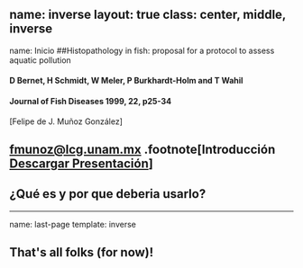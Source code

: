 name: inverse
layout: true
class: center, middle, inverse
---
name: Inicio
##Histopathology in fish: proposal for a protocol to assess aquatic pollution
#### D Bernet, H Schmidt, W Meler, P Burkhardt-Holm and T Wahil
#### Journal of Fish Diseases 1999, 22, p25-34
[Felipe de J. Muñoz González]

[fmunoz@lcg.unam.mx](mailto:fmunoz@lcg.unam.mx)
.footnote[Introducción<br>[Descargar Presentación](https://github.com/gnab/remark)]
---
## ¿Qué es y por que deberia usarlo?
---
name: last-page
template: inverse

## That's all folks (for now)!

